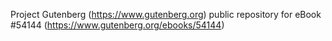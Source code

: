 Project Gutenberg (https://www.gutenberg.org) public repository for
eBook #54144 (https://www.gutenberg.org/ebooks/54144)
